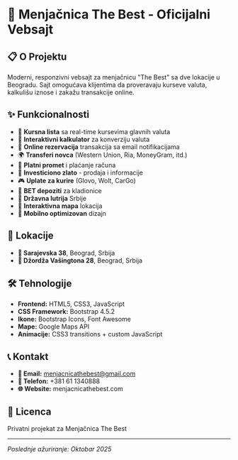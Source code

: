 # 💱 Menjačnica The Best - Oficijalni Vebsajt

## 📋 O Projektu
Moderni, responzivni vebsajt za menjačnicu "The Best" sa dve lokacije u Beogradu. Sajt omogućava klijentima da proveravaju kurseve valuta, kalkulišu iznose i zakažu transakcije online.

## ✨ Funkcionalnosti
- 💱 **Kursna lista** sa real-time kursevima glavnih valuta
- 🧮 **Interaktivni kalkulator** za konverziju valuta
- 📝 **Online rezervacija** transakcija sa email notifikacijama
- 🌍 **Transferi novca** (Western Union, Ria, MoneyGram, itd.)
- 🏦 **Platni promet** i plaćanje računa
- 🥇 **Investiciono zlato** - prodaja i informacije
- 🎮 **Uplate za kurire** (Glovo, Wolt, CarGo)
- 🎯 **BET depoziti** za kladionice
- 🎲 **Državna lutrija** Srbije
- 📍 **Interaktivna mapa** lokacija
- 📱 **Mobilno optimizovan** dizajn

## 🏢 Lokacije
- **📍 Sarajevska 38**, Beograd, Srbija
- **📍 Džordža Vašingtona 28**, Beograd, Srbija

## 🛠️ Tehnologije
- **Frontend:** HTML5, CSS3, JavaScript 
- **CSS Framework:** Bootstrap 4.5.2
- **Ikone:** Bootstrap Icons, Font Awesome
- **Mape:** Google Maps API
- **Animacije:** CSS3 transitions + custom JavaScript


## 📞 Kontakt
- **📧 Email:** menjacnicathebest@gmail.com
- **📱 Telefon:** +381 61 1340888
- **🌐 Website:** menjacnicathebest.com

## 📜 Licenca
Privatni projekat za Menjačnica The Best

---
*Poslednje ažuriranje: Oktobar 2025*